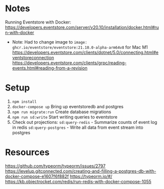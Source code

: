 # Notes

Running Eventstore with Docker: https://developers.eventstore.com/server/v20.10/installation/docker.html#run-with-docker
- Note: Had to change image to `image: ghcr.io/eventstore/eventstore:21.10.0-alpha-arm64v8` for Mac M1
https://developers.eventstore.com/clients/dotnet/5.0/connecting.html#eventstoreconnection
https://developers.eventstore.com/clients/grpc/reading-events.html#reading-from-a-revision

# Setup

1. `npm install`
2. `docker-compose up` Bring up eventstoredb and postgres
3. `npm run migrate:run` Create database migrations
4. `npm run sd:write` Start writing queries to eventstore
5. Check out projections:
    `sd:query-redis` - Summarize counts of event log in redis
    `sd:query-postgres` - Write all data from event stream into postgres


# Resources

https://github.com/typeorm/typeorm/issues/2797
https://levelup.gitconnected.com/creating-and-filling-a-postgres-db-with-docker-compose-e1607f6f882f
https://typeorm.io/#/
https://kb.objectrocket.com/redis/run-redis-with-docker-compose-1055